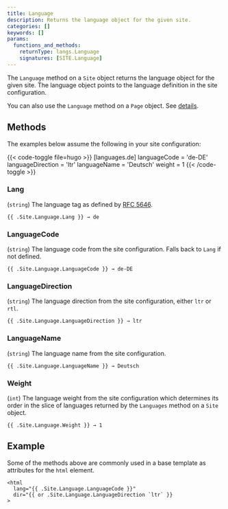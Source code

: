 ```yaml
---
title: Language
description: Returns the language object for the given site.
categories: []
keywords: []
params:
  functions_and_methods:
    returnType: langs.Language
    signatures: [SITE.Language]
---
```


The `Language` method on a `Site` object returns the language object for the given site. The language object points to the language definition in the site configuration.

You can also use the `Language` method on a `Page` object. See&nbsp;[details].

## Methods

The examples below assume the following in your site configuration:

{{< code-toggle file=hugo >}}
[languages.de]
languageCode = 'de-DE'
languageDirection = 'ltr'
languageName = 'Deutsch'
weight = 1
{{< /code-toggle >}}

### Lang

(`string`) The language tag as defined by [RFC 5646].

```go-html-template
{{ .Site.Language.Lang }} → de
```

### LanguageCode

(`string`) The language code from the site configuration. Falls back to `Lang` if not defined.

```go-html-template
{{ .Site.Language.LanguageCode }} → de-DE
```

### LanguageDirection

(`string`) The language direction from the site configuration, either `ltr` or `rtl`.

```go-html-template
{{ .Site.Language.LanguageDirection }} → ltr
```

### LanguageName

(`string`) The language name from the site configuration.

```go-html-template
{{ .Site.Language.LanguageName }} → Deutsch
```

### Weight

(`int`) The language weight from the site configuration which determines its order in the slice of languages returned by the `Languages` method on a `Site` object.

```go-html-template
{{ .Site.Language.Weight }} → 1
```

## Example

Some of the methods above are commonly used in a base template as attributes for the `html` element.

```go-html-template
<html
  lang="{{ .Site.Language.LanguageCode }}" 
  dir="{{ or .Site.Language.LanguageDirection `ltr` }}
>
```

[details]: /methods/page/language/
[RFC 5646]: https://datatracker.ietf.org/doc/html/rfc5646
